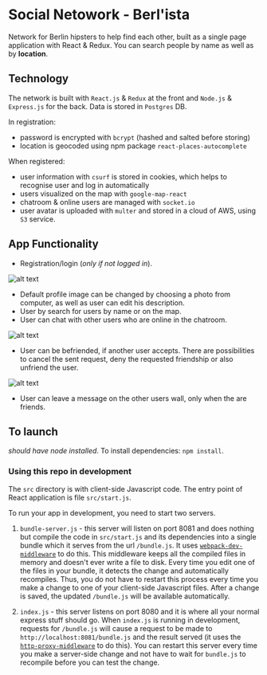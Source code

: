# Social Netowork - Berl'ista

Network for Berlin hipsters to help find each other, built as a single page application with React & Redux.
You can search people by name as well as by **location**.

## Technology

The network is built with `React.js` & `Redux` at the front and `Node.js` & `Express.js` for the back.
Data is stored in `Postgres` DB.

In registration:

* password is encrypted with `bcrypt` (hashed and salted before storing)
* location is geocoded using npm package `react-places-autocomplete`

When registered:

* user information with `csurf` is stored in cookies, which helps to recognise user and log in automatically
* users visualized on the map with `google-map-react`
* chatroom & online users are managed with `socket.io`
* user avatar is uploaded with `multer` and stored in a cloud of AWS, using `S3` service.

## App Functionality

* Registration/login (_only if not logged in_).

![alt text](https://github.com/najuste/spiced-berlista/blob/master/gifs/berlista_login.gif "Login")

* Default profile image can be changed by choosing a photo from computer, as well as user can edit his description.
* User by search for users by name or on the map.
* User can chat with other users who are online in the chatroom.

![alt text](https://github.com/najuste/spiced-berlista/blob/master/gifs/berlista_navigation.gif "Navigation")

* User can be befriended, if another user accepts. There are possibilities to cancel the sent request, deny the requested friendship or also unfriend the user.

![alt text](https://github.com/najuste/spiced-berlista/blob/master/gifs/berlista_friends.gif "Friendships")

* User can leave a message on the other users wall, only when the are friends.

## To launch

_should have node installed_.
To install dependencies: `npm install`.

### Using this repo in development

The `src` directory is with client-side Javascript code. The entry point of React application is file `src/start.js`.

To run your app in development, you need to start two servers.

1. `bundle-server.js` - this server will listen on port 8081 and does nothing but compile the code in `src/start.js` and its dependencies into a single bundle which it serves from the url `/bundle.js`. It uses [`webpack-dev-middleware`](https://github.com/webpack/webpack-dev-middleware) to do this. This middleware keeps all the compiled files in memory and doesn't ever write a file to disk. Every time you edit one of the files in your bundle, it detects the change and automatically recompiles. Thus, you do not have to restart this process every time you make a change to one of your client-side Javascript files. After a change is saved, the updated `/bundle.js` will be available automatically.

2. `index.js` - this server listens on port 8080 and it is where all your normal express stuff should go. When `index.js` is running in development, requests for `/bundle.js` will cause a request to be made to `http://localhost:8081/bundle.js` and the result served (it uses the [`http-proxy-middleware`](https://github.com/chimurai/http-proxy-middleware) to do this). You can restart this server every time you make a server-side change and not have to wait for `bundle.js` to recompile before you can test the change.
